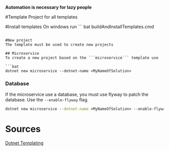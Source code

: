 **Automation is necessary for lazy people**

#Template
Project for all templates

#Install templates
On windows run ``` bat
buildAndInstallTemplates.cmd
``` to install all templates.

#New project
The template must be used to create new projects

## Microservice
To create a new project based on the ```microservice``` template use  

```bat
dotnet new microservice --dotnet-name <MyNameOfSolution>
``` 

### Database
If the microservice use a database, you must use flyway to patch the database. Use the ```--enable-flyway``` flag.

```bat
dotnet new microservice --dotnet-name <MyNameOfSolution> --enable-flyway
```

# Sources
[Dotnet Templating](https://github.com/dotnet/templating/wiki)